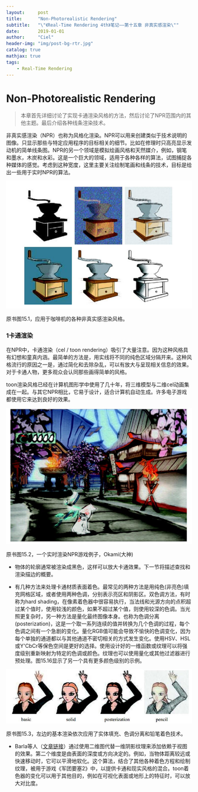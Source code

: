 ```yaml
---
layout:     post
title:      "Non-Photorealistic Rendering"
subtitle:   "\"《Real-Time Rendering 4th》笔记——第十五章 非真实感渲染\""
date:       2019-01-01
author:     "Ciel"
header-img: "img/post-bg-rtr.jpg"
catalog: true
mathjax: true
tags:
    - Real-Time Rendering
---
```


# Non-Photorealistic Rendering

> 本章首先详细讨论了实现卡通渲染风格的方法，然后讨论了NPR范围内的其他主题。最后介绍各种线条渲染技术。

非真实感渲染（NPR）也称为风格化渲染。NPR可以用来创建类似于技术说明的图像。只显示那些与特定应用程序的目标相关的细节。比如在修理时只高亮显示发动机的简单线条图。NPR的另一个领域是模拟绘画风格和天然媒介，例如，钢笔和墨水，木炭和水彩。这是一个巨大的领域，适用于各种各样的算法，试图捕捉各种媒体的感觉。考虑到这种宽度，这里主要关注绘制笔画和线条的技术，目标是给出一些用于实时NPR的算法。

![\img\in-post\rtr15\15-1](\img\in-post\rtr15\15-1.jpg)

原书图15.1，应用于咖啡机的各种非真实感渲染风格。

### 1卡通渲染

在NPR中，卡通渲染（cel / toon rendering）吸引了大量注意。因为这种风格具有幻想和童真内涵。最简单的方法是，用实线将不同的纯色区域分隔开来。这种风格流行的原因之一是，通过简化和去除杂乱，可以有放大与呈现相关信息的效果。对于卡通人物，更多观众会认同那些画得简单的风格。

toon渲染风格已经在计算机图形学中使用了几十年，将三维模型与二维cel动画集成在一起。与其它NPR相比，它易于设计，适合计算机自动生成。许多电子游戏都使用它来达到良好的效果。

![\img\in-post\rtr15\15-2](\img\in-post\rtr15\15-2.jpg)

原书图15.2，一个实时渲染NPR游戏例子，Okami(大神)

- 物体的轮廓通常被渲染成黑色，这样可以放大卡通效果。下一节将描述查找和渲染描边的概要。

- 有几种方法来处理卡通材质表面着色。最常见的两种方法是用纯色(非亮色)填充网格区域，或者使用两种色调，分别表示亮区和阴影区。双色调方法，有时称为hard shading，在像素着色器中很容易执行，当法线和光源方向的点积超过某个值时，使用较浅的颜色，如果不超过某个值，则使用较深的色调。当光照更复杂时，另一种方法是量化最终图像本身。也称为色调分离(posterization)，这是一个取一系列连续的值并转换为几个色调的过程，每个色调之间有一个急剧的变化。量化RGB值可能会导致不愉快的色调变化，因为每个单独的通道都以与其他通道不密切相关的方式发生变化。使用HSV、HSL或Y'CbCr等保色空间是更好的选择。使用设计好的一维函数或纹理可以将强度级别重新映射为特定的色调或颜色。纹理也可以使用量化或其他过滤器进行预处理。图15.16显示了另一个具有更多颜色级别的示例。

![\img\in-post\rtr15\15-3](\img\in-post\rtr15\15-3.jpg)

原书图15.3，左边的基本渲染依次应用了实体填充、色调分离和铅笔着色技术。

- Barla等人（[文章链接](https://hal.inria.fr/inria-00362888/document/)）通过使用二维图代替一维阴影纹理来添加依赖于视图的效果。第二个维度是由表面的深度或方向决定的。例如，当物体距离较远或快速移动时，它可以平滑地软化。这个算法，结合了其他各种着色方程和绘制纹理，被用于游戏《军团要塞2》中，以提供卡通和现实风格的混合。toon着色器的变化可以用于其他目的，例如在可视化表面或地形上的特征时，可以放大对比度。

